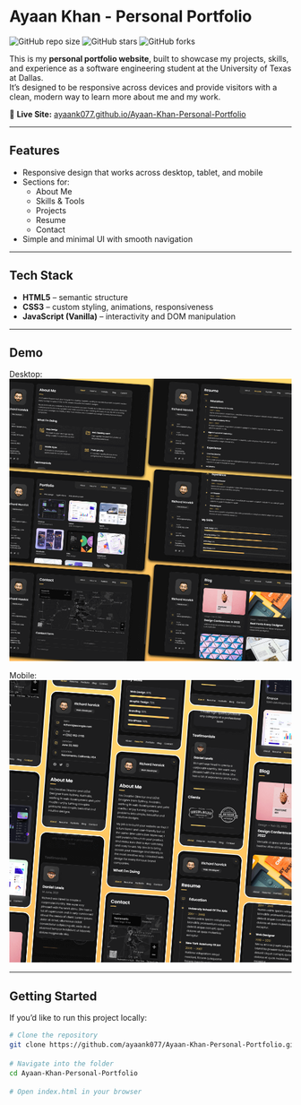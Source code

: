 # Ayaan Khan - Personal Portfolio

![GitHub repo size](https://img.shields.io/github/repo-size/ayaank077/Ayaan-Khan-Personal-Portfolio)
![GitHub stars](https://img.shields.io/github/stars/ayaank077/Ayaan-Khan-Personal-Portfolio?style=social)
![GitHub forks](https://img.shields.io/github/forks/ayaank077/Ayaan-Khan-Personal-Portfolio?style=social)

This is my **personal portfolio website**, built to showcase my projects, skills, and experience as a software engineering student at the University of Texas at Dallas.  
It’s designed to be responsive across devices and provide visitors with a clean, modern way to learn more about me and my work.

🔗 **Live Site:** [ayaank077.github.io/Ayaan-Khan-Personal-Portfolio](https://ayaank077.github.io/Ayaan-Khan-Personal-Portfolio/)

---

## Features

- Responsive design that works across desktop, tablet, and mobile  
- Sections for:
  - About Me
  - Skills & Tools
  - Projects
  - Resume
  - Contact  
- Simple and minimal UI with smooth navigation

---

## Tech Stack

- **HTML5** – semantic structure  
- **CSS3** – custom styling, animations, responsiveness  
- **JavaScript (Vanilla)** – interactivity and DOM manipulation  

---

## Demo

Desktop:  
![Portfolio Desktop Demo](./website-demo-image/desktop.png "Desktop Demo")

Mobile:  
![Portfolio Mobile Demo](./website-demo-image/mobile.png "Mobile Demo")

---

## Getting Started

If you’d like to run this project locally:

```bash
# Clone the repository
git clone https://github.com/ayaank077/Ayaan-Khan-Personal-Portfolio.git

# Navigate into the folder
cd Ayaan-Khan-Personal-Portfolio

# Open index.html in your browser
